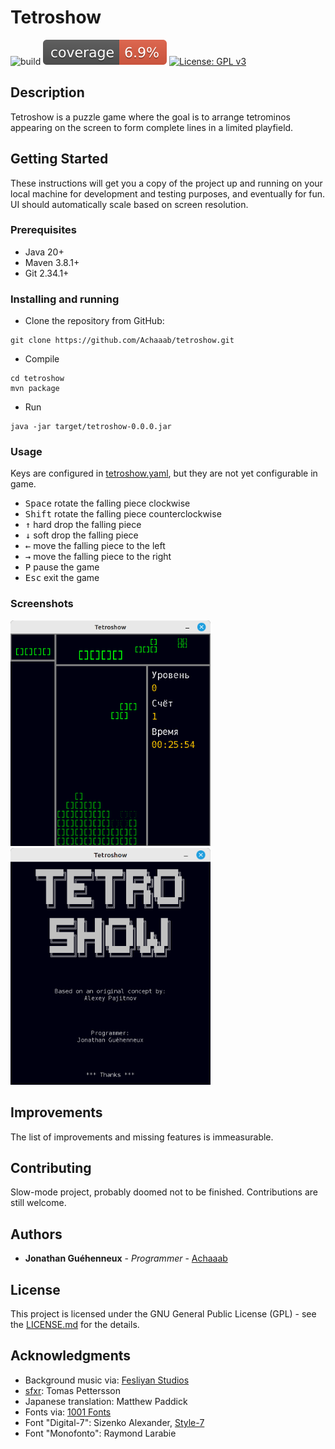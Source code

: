 # Tetroshow
![build](https://github.com/Achaaab/tetroshow/workflows/build/badge.svg)
![Coverage](.github/badges/jacoco.svg)
[![License: GPL v3](https://img.shields.io/badge/License-GPLv3-blue.svg)](https://www.gnu.org/licenses/gpl-3.0)

## Description
Tetroshow is a puzzle game where the goal is to arrange tetrominos appearing on the screen to form complete lines
in a limited playfield.

## Getting Started
These instructions will get you a copy of the project up and running on your local machine for development and testing
purposes, and eventually for fun.
UI should automatically scale based on screen resolution.

### Prerequisites
* Java 20+
* Maven 3.8.1+
* Git 2.34.1+

### Installing and running
* Clone the repository from GitHub:
```shell
git clone https://github.com/Achaaab/tetroshow.git
```
* Compile
```shell
cd tetroshow
mvn package
```
* Run
```shell
java -jar target/tetroshow-0.0.0.jar
```

### Usage
Keys are configured in [tetroshow.yaml](src/main/resources/tetroshow.yaml), but they are not yet configurable in game.
* <kbd>Space</kbd> rotate the falling piece clockwise
* <kbd>Shift</kbd> rotate the falling piece counterclockwise
* <kbd>↑</kbd> hard drop the falling piece
* <kbd>↓</kbd> soft drop the falling piece
* <kbd>←</kbd> move the falling piece to the left
* <kbd>→</kbd> move the falling piece to the right
* <kbd>P</kbd> pause the game
* <kbd>Esc</kbd> exit the game

### Screenshots
<img src=".github/pictures/screenshot_gameplay.png" width="320"  alt="gameplay screenshot"/>
<img src=".github/pictures/screenshot_credits.png" width="320"  alt="credits screenshot"/>

## Improvements
The list of improvements and missing features is immeasurable.

## Contributing
Slow-mode project, probably doomed not to be finished. Contributions are still welcome.

## Authors
* **Jonathan Guéhenneux** - *Programmer* - [Achaaab](https://github.com/Achaaab)

## License
This project is licensed under the GNU General Public License (GPL) - see the [LICENSE.md](LICENSE.md) for the details.

## Acknowledgments
* Background music via: [Fesliyan Studios](https://www.FesliyanStudios.com)
* [sfxr](https://www.drpetter.se/project_sfxr.html): Tomas Pettersson
* Japanese translation: Matthew Paddick
* Fonts via: [1001 Fonts](https://www.1001fonts.com)
* Font "Digital-7": Sizenko Alexander, [Style-7](http://www.styleseven.com)
* Font "Monofonto": Raymond Larabie
